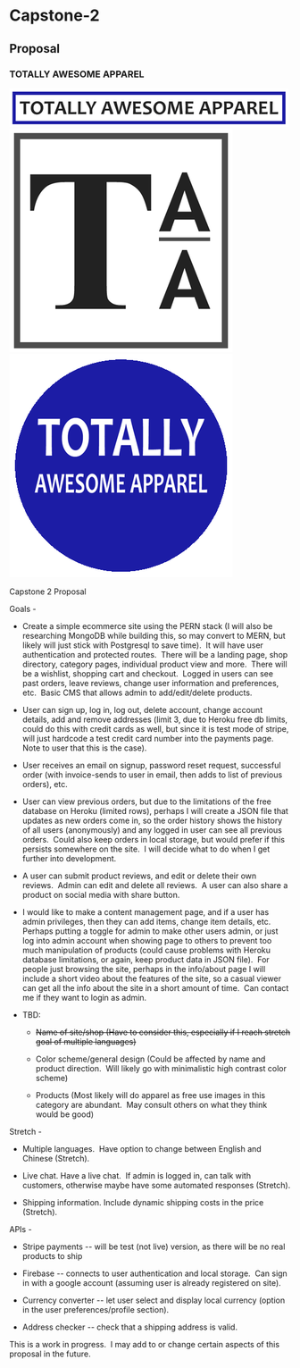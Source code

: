 # Capstone-2

## Proposal

### TOTALLY AWESOME APPAREL

![TAA Header](./logos/TAA-header-color.png)
![TAA logo black and white](./logos/TAA-Logo-black-and-white.png)
![TAA logo color](./logos/TAA-logo-color.png)

Capstone 2 Proposal

Goals -

- Create a simple ecommerce site using the PERN stack (I will also be researching MongoDB while building this, so may convert to MERN, but likely will just stick with Postgresql to save time).  It will have user authentication and protected routes.  There will be a landing page, shop directory, category pages, individual product view and more.  There will be a wishlist, shopping cart and checkout.  Logged in users can see past orders, leave reviews, change user information and preferences, etc.  Basic CMS that allows admin to add/edit/delete products.

- User can sign up, log in, log out, delete account, change account details, add and remove addresses (limit 3, due to Heroku free db limits, could do this with credit cards as well, but since it is test mode of stripe, will just hardcode a test credit card number into the payments page.  Note to user that this is the case).

- User receives an email on signup, password reset request, successful order (with invoice-sends to user in email, then adds to list of previous orders), etc.

- User can view previous orders, but due to the limitations of the free database on Heroku (limited rows), perhaps I will create a JSON file that updates as new orders come in, so the order history shows the history of all users (anonymously) and any logged in user can see all previous orders.  Could also keep orders in local storage, but would prefer if this persists somewhere on the site.  I will decide what to do when I get further into development.

- A user can submit product reviews, and edit or delete their own reviews.  Admin can edit and delete all reviews.  A user can also share a product on social media with share button.

- I would like to make a content management page, and if a user has admin privileges, then they can add items, change item details, etc.  Perhaps putting a toggle for admin to make other users admin, or just log into admin account when showing page to others to prevent too much manipulation of products (could cause problems with Heroku database limitations, or again, keep product data in JSON file).  For people just browsing the site, perhaps in the info/about page I will include a short video about the features of the site, so a casual viewer can get all the info about the site in a short amount of time.  Can contact me if they want to login as admin.

- TBD:

  - ~~Name of site/shop (Have to consider this, especially if I reach stretch goal of multiple languages)~~

  - Color scheme/general design (Could be affected by name and product direction.  Will likely go with minimalistic high contrast color scheme)

  - Products (Most likely will do apparel as free use images in this category are abundant.  May consult others on what they think would be good)

Stretch -

- Multiple languages.  Have option to change between English and Chinese (Stretch).

- Live chat. Have a live chat.  If admin is logged in, can talk with customers, otherwise maybe have some automated responses (Stretch).

- Shipping information. Include dynamic shipping costs in the price (Stretch).

APIs -

- Stripe payments -- will be test (not live) version, as there will be no real products to ship

- Firebase -- connects to user authentication and local storage.  Can sign in with a google account (assuming user is already registered on site).

- Currency converter -- let user select and display local currency (option in the user preferences/profile section).

- Address checker -- check that a shipping address is valid.

This is a work in progress.  I may add to or change certain aspects of this proposal in the future.
